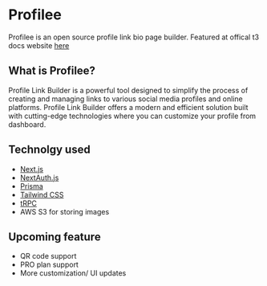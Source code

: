 # Profilee

Profilee is an open source profile link bio page builder. Featured at offical t3 docs website [here](https://create.t3.gg/en/t3-collection#:~:text=Profilee%20%2D%20A%20Profile%20Link%20Builder)

## What is Profilee?

Profile Link Builder is a powerful tool designed to simplify the process of creating and managing links to various social media profiles and online platforms. Profile Link Builder offers a modern and efficient solution built with cutting-edge technologies where you can customize your profile from dashboard.

## Technolgy used
- [Next.js](https://nextjs.org)
- [NextAuth.js](https://next-auth.js.org)
- [Prisma](https://prisma.io)
- [Tailwind CSS](https://tailwindcss.com)
- [tRPC](https://trpc.io)
- AWS S3 for storing images

## Upcoming feature
- QR code support
- PRO plan support
- More customization/ UI updates


